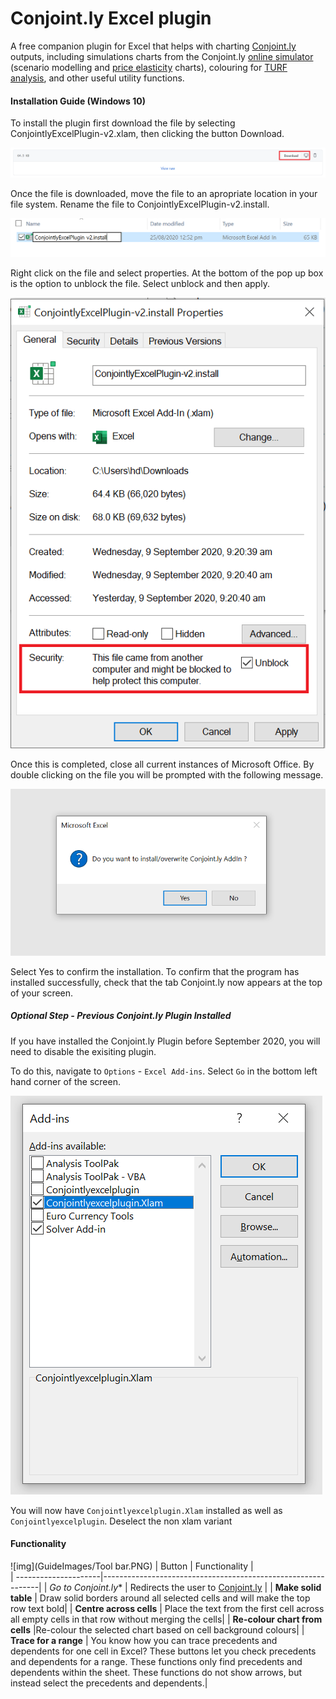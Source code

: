 # Conjoint.ly Excel plugin
A free companion plugin for Excel that helps with charting [Conjoint.ly](https://conjointly.com/) outputs, including simulations charts from the Conjoint.ly [online simulator](https://conjointly.com/guides/conjoint-preference-share-simulator/) (scenario modelling and [price elasticity](https://conjointly.com/guides/understanding-price-elasticity-of-demand/) charts), colouring for [TURF analysis](https://conjointly.com/blog/turf-analysis/), and other useful utility functions.

#### Installation Guide (Windows 10)

To install the plugin first download the file by selecting ConjointlyExcelPlugin-v2.xlam, then clicking the button Download. 

![img](GuideImages/download.PNG)

Once the file is downloaded, move the file to an apropriate location in your file system. Rename the file to ConjointlyExcelPlugin-v2.install.

![img](GuideImages/Rename.PNG)

Right click on the file and select properties. At the bottom of the pop up box is the option to unblock the file. Select unblock and then apply.

![img](GuideImages/unblock.PNG)

Once this is completed, close all current instances of Microsoft Office. By double clicking on the file you will be prompted with the following message. 

![img](GuideImages/Prompt.PNG)

Select Yes to confirm the installation. To confirm that the program has installed successfully, check that the tab Conjoint.ly now appears at the top of your screen.

##### Optional Step - Previous Conjoint.ly Plugin Installed 
If you have installed the Conjoint.ly Plugin before September 2020, you will need to disable the exisiting plugin.

To do this, navigate to `Options` - `Excel Add-ins`. Select `Go` in the bottom left hand corner of the screen.

![img](GuideImages/Deselect.PNG)

You will now have `Conjointlyexcelplugin.Xlam` installed as well as `Conjointlyexcelplugin`. Deselect the non xlam variant

#### Functionality

![img](GuideImages/Tool bar.PNG)
| Button | Functionality |  
| ---------------------|--------------------------------------------------------------|
| *Go to Conjoint.ly** | Redirects the user to [Conjoint.ly](https://conjointly.com/) |
| **Make solid table** | Draw solid borders around all selected cells and will make the top row text bold|
| **Centre across cells** | Place the text from the first cell across all empty cells in that row without merging the cells|
| **Re-colour chart from cells** |Re-colour the selected chart based on cell background colours|
| **Trace for a range** | You know how you can trace     precedents and dependents for one cell in Excel? These buttons let you     check precedents and dependents for a range. These functions only find     precedents and dependents within the sheet. These functions do not show     arrows, but instead select the precedents and dependents.|
